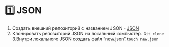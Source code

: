 :one: JSON 
===
1. Создать внешний репозиторий c названием JSON - [JSON](https://github.com/TorontoPinokio/JSON)
2. Клонировать репозиторий JSON на локальный компьютер.
`Git clone`
3.Внутри локального JSON создать файл “new.json”.`touch new.json`



